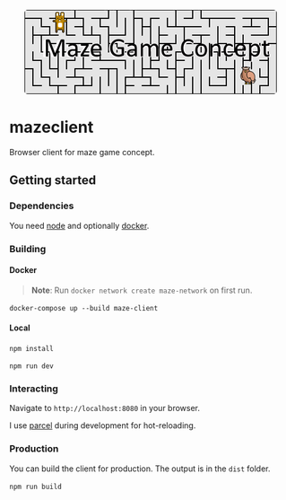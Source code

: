 <p align="center">
  <img src="static\image\logo.png" width="450" height="150" title="Mazeclient Logo" style="border-radius: 5px;">
</p>

# mazeclient

Browser client for maze game concept.

## Getting started

### Dependencies

You need [node](https://nodejs.org/en/) and optionally [docker](https://www.docker.com/products/docker-desktop).

### Building

#### Docker

> **Note**: Run `docker network create maze-network` on first run.

`docker-compose up --build maze-client`

#### Local

`npm install`

`npm run dev`

### Interacting

Navigate to `http://localhost:8080` in your browser.

I use [parcel](https://parceljs.org/) during development for hot-reloading.

### Production

You can build the client for production. The output is in the `dist` folder.

`npm run build`
